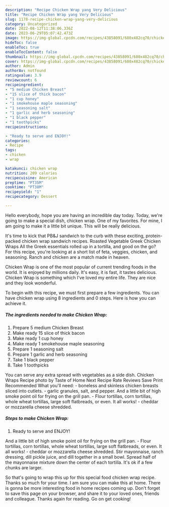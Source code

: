 ```yaml
---
description: "Recipe Chicken Wrap yang Very Delicious"
title: "Recipe Chicken Wrap yang Very Delicious"
slug: 1178-recipe-chicken-wrap-yang-very-delicious
category: Uncategorized
date: 2022-08-12T11:38:06.336Z
date: 2023-06-29T05:07:42.473Z
image: https://img-global.cpcdn.com/recipes/43858091/680x482cq70/chicken-wrap-recipe-main-photo.jpg
hideToc: false
enableToc: true
enableTocContent: false
thumbnail: https://img-global.cpcdn.com/recipes/43858091/680x482cq70/chicken-wrap-recipe-main-photo.jpg
cover: https://img-global.cpcdn.com/recipes/43858091/680x482cq70/chicken-wrap-recipe-main-photo.jpg
author: Admin
authorAv: notfound
ratingvalue: 3.9
reviewcount: 6
recipeingredient:
- "5 medium Chicken Breast"
- "15 slice of thick bacon"
- "1 cup honey"
- "1 smokehouse maple seasoning"
- "1 seasoning salt"
- "1 garlic and herb seasoning"
- "1 black pepper"
- "1 toothpicks"
recipeinstructions:

- "Ready to serve and ENJOY!"
categories:
- Recipe
tags:
- chicken
- wrap

katakunci: chicken wrap 
nutrition: 209 calories
recipecuisine: American
preptime: "PT35M"
cooktime: "PT38M"
recipeyield: "1"
recipecategory: Dessert

---
```



Hello everybody, hope you are having an incredible day today. Today, we're going to make a special dish, chicken wrap. One of my favorites. For mine, I am going to make it a little bit unique. This will be really delicious.

It&#39;s time to kick that PB&amp;J sandwich to the curb with these exciting, protein-packed chicken wrap sandwich recipes. Roasted Vegetable Greek Chicken Wraps All the Greek essentials rolled up in a tortilla, and good on the go? For this recipe, you&#39;re looking at a short list of feta, veggies, chicken, and seasoning. Ranch and chicken are a match made in heaven.

Chicken Wrap is one of the most popular of current trending foods in the world. It is enjoyed by millions daily. It's easy, it is fast, it tastes delicious. Chicken Wrap is something which I've loved my entire life. They are nice and they look wonderful.


To begin with this recipe, we must first prepare a few ingredients. You can have chicken wrap using 8 ingredients and 0 steps. Here is how you can achieve it.

<!--inarticleads1-->

##### The ingredients needed to make Chicken Wrap:

1. Prepare 5 medium Chicken Breast
1. Make ready 15 slice of thick bacon
1. Make ready 1 cup honey
1. Make ready 1 smokehouse maple seasoning
1. Prepare 1 seasoning salt
1. Prepare 1 garlic and herb seasoning
1. Take 1 black pepper
1. Take 1 toothpicks


You can serve any extra spread with vegetables as a side dish. Chicken Wraps Recipe photo by Taste of Home Next Recipe Rate Reviews Save Print Recommended What you&#39;ll need: - boneless and skinless chicken breasts sliced into cutlets. - garlic granules, salt, and pepper. And a little bit of high smoke point oil for frying on the grill pan. - Flour tortillas, corn tortillas, whole wheat tortillas, large soft flatbreads, or even. It all works! - cheddar or mozzarella cheese shredded. 

<!--inarticleads2-->

##### Steps to make Chicken Wrap:


1. Ready to serve and ENJOY!

And a little bit of high smoke point oil for frying on the grill pan. - Flour tortillas, corn tortillas, whole wheat tortillas, large soft flatbreads, or even. It all works! - cheddar or mozzarella cheese shredded. Stir mayonnaise, ranch dressing, dill pickle juice, and dill together in a small bowl. Spread half of the mayonnaise mixture down the center of each tortilla. It&#39;s ok if a few chunks are larger. 

So that's going to wrap this up for this special food chicken wrap recipe. Thanks so much for your time. I am sure you can make this at home. There is gonna be more interesting food in home recipes coming up. Don't forget to save this page on your browser, and share it to your loved ones, friends and colleague. Thanks again for reading. Go on get cooking!
